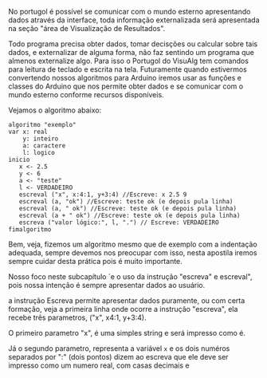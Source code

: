 No portugol é possível se comunicar com o mundo esterno apresentando dados através da interface, toda informação externalizada será apresentada na seção "área de Visualização de Resultados".

Todo programa precisa obter dados, tomar decisções ou calcular sobre tais dados, e externalizar de alguma forma, não faz sentindo um programa que almenos externalize algo. Para isso o Portugol do VisuAlg tem comandos para leitura de teclado e escrita na tela. Futuramente quando estivermos convertendo nossos algoritmos para Arduino iremos usar as funções e classes do Arduino que nos permite obter dados e se comunicar com o mundo esterno conforme recursos disponíveis.

Vejamos o algoritmo abaixo:

```
algoritmo "exemplo"
var x: real
    y: inteiro
    a: caractere
    l: logico
inicio
   x <- 2.5
   y <- 6
   a <- "teste"
   l <- VERDADEIRO
   escreval ("x", x:4:1, y+3:4) //Escreve: x 2.5 9
   escreval (a, "ok") //Escreve: teste ok (e depois pula linha)
   escreval (a, " ok") //Escreve: teste ok (e depois pula linha)
   escreval (a + " ok") //Escreve: teste ok (e depois pula linha)
   escreva ("valor lógico:", l, ".") // Escreve: VERDADEIRO
fimalgoritmo
```

Bem, veja, fizemos um algoritmo mesmo que de exemplo com a indentação adequada, sempre devemos nos preocupar com isso, nesta apostila iremos sempre cuidar desta prática pois é muito importante.

Nosso foco neste subcapítulo ´e o uso da instrução "escreva" e escreval", pois nossa intenção é sempre apresentar dados ao usuário.

a instrução Escreva permite apresentar dados puramente, ou com certa formação, veja a primeira linha onde ocorre a instrução "escreva", ela recebe três parametros, ("x", x4:1, y+3:4).

O primeiro parametro "x", é uma simples string e será impresso como é.

Já o segundo parametro, representa a variável ```x``` e os dois numéros separados por ":" (dois pontos) dizem ao escreva que ele deve ser impresso como um numero real, com casas decimais e 
